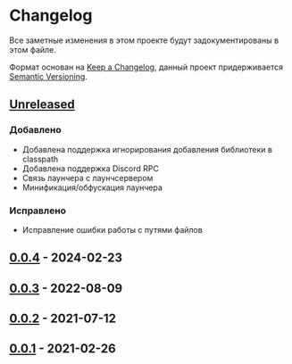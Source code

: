 # Changelog

Все заметные изменения в этом проекте будут задокументированы в этом файле.

Формат основан на [Keep a Changelog](https://keepachangelog.com/en/1.1.0/),
данный проект придерживается [Semantic Versioning](https://semver.org/spec/v2.0.0.html).

## [Unreleased]

### Добавлено

-   Добавлена поддержка игнорирования добавления библиотеки в classpath
-   Добавлена поддержка Discord RPC
-   Связь лаунчера с лаунчсервером
-   Минификация/обфускация лаунчера

### Исправлено

-   Исправление ошибки работы с путями файлов

## [0.0.4] - 2024-02-23

## [0.0.3] - 2022-08-09

## [0.0.2] - 2021-07-12

## [0.0.1] - 2021-02-26

[unreleased]: https://github.com/AuroraTeam/Launcher/compare/v0.0.4...dev
[0.0.4]: https://github.com/AuroraTeam/Launcher/compare/v0.0.3...v0.0.4
[0.0.3]: https://github.com/AuroraTeam/Launcher/compare/v0.0.2...v0.0.3
[0.0.2]: https://github.com/AuroraTeam/Launcher/compare/v0.0.1...v0.0.2
[0.0.1]: https://github.com/AuroraTeam/Launcher/releases/tag/v0.0.1
